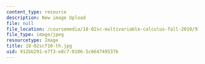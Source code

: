```yaml
---
content_type: resource
description: New image Upload
file: null
file_location: /coursemedia/18-02sc-multivariable-calculus-fall-2010/912bb291e7f3e8c701065c6647495376_18-02scf10-th.jpg
file_type: image/jpeg
resourcetype: Image
title: 18-02scf10-th.jpg
uid: 912bb291-e7f3-e8c7-0106-5c6647495376
---
```


